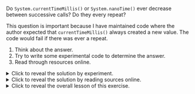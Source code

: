 Do `System.currentTimeMillis()` or `System.nanoTime()` ever decrease between
successive calls? Do they every repeat?

This question is important because I have maintained code where the author
expected that `currentTimeMillis()` always created a new value. The code would
fail if there was ever a repeat.

1. Think about the answer.
2. Try to write some experimental code to determine the answer.
3. Read through resources online.

<details>
<summary>Click to reveal the solution by experiment.</summary>
My experiment creates 4 threads that run forever. Each thread compares the
current value to the previous, prints, and stops if a violation is found.
Only
```
long prev = System.currentTimeMillis();
while (true) {
  final long curr = System.currentTimeMillis();
  if (prev == curr) {
    System.out.println("System.currentTimeMillis() repeated prev=" + prev + ", curr=" + curr);
    break;
  } 
  prev = curr;
}
```
Only currentTimeMillis() repeated. nanoTime() did not. currentTimeMillis and
nanoTime never decreased. 

This results make sense since between successive currentTimeMillis() calls could
be less than 1 millisecond. However, it would be more difficult depending on the
accuracy of nanoTime() implemented on your system.

However, in this case experimentation is not
sufficient. However, what happens if you set the system time to something in the
past? 

Using `sudo date -u 0829120021` I was able to do that, and the values returned
never decreased. However, online sources claim otherwise.
</details>

<details>
<summary>Click to reveal the solution by reading sources online.</summary>
Depending on what version of the JDK you use, you might see the time decrease
when the system time changes!

https://stackoverflow.com/questions/2978598/will-system-currenttimemillis-always-return-a-value-previous-calls

https://bugs.java.com/bugdatabase/view_bug.do?bug_id=6458294
</details>

<details>
<summary>Click to reveal the overall lesson of this exercise.</summary>
NEVER use currentTimeMillis() nor nanoTime() to create a unique identifier.
</details>
